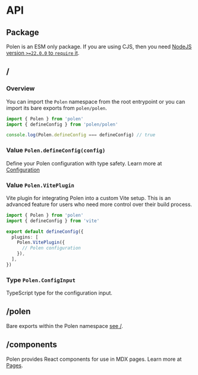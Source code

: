 # API

## Package

Polen is an ESM only package. If you are using CJS, then you need
[NodeJS version `>=22.0.0` to `require` it](https://nodejs.org/api/modules.html#loading-ecmascript-modules-using-require).

## /‌

### Overview

You can import the `Polen` namespace from the root entrypoint or you can import its bare exports from `polen/polen`.

```ts
import { Polen } from 'polen'
import { defineConfig } from 'polen/polen'

console.log(Polen.defineConfig === defineConfig) // true
```

### Value `Polen.defineConfig(config)`

Define your Polen configuration with type safety. Learn more at [Configuration](/guides/features/configuration)

### Value `Polen.VitePlugin`

Vite plugin for integrating Polen into a custom Vite setup. This is an advanced feature for users who need more control over their build process.

```ts
import { Polen } from 'polen'
import { defineConfig } from 'vite'

export default defineConfig({
  plugins: [
    Polen.VitePlugin({
      // Polen configuration
    }),
  ],
})
```

### Type `Polen.ConfigInput`

TypeScript type for the configuration input.

## /polen

Bare exports within the Polen namespace [see /](#/‌).

## /components

Polen provides React components for use in MDX pages. Learn more at [Pages](/guides/features/pages).
